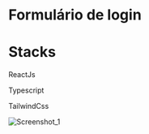 
<h1>Formulário de login</h1>

<h1>Stacks</h1>

<p>ReactJs</p>
<p>Typescript</p>
<p>TailwindCss</p>

![Screenshot_1](https://github.com/user-attachments/assets/85c36c63-0596-4c5f-ab91-e5e312122a67)
